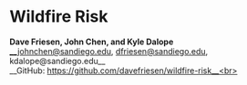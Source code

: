 # Wildfire Risk
__Dave Friesen, John Chen, and Kyle Dalope__<br>
__johnchen@sandiego.edu, dfriesen@sandiego.edu, kdalope@sandiego.edu__<br>
__GitHub: https://github.com/davefriesen/wildfire-risk__<br>
